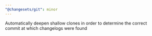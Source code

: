 ```yaml
---
"@changesets/git": minor
---
```


Automatically deepen shallow clones in order to determine the correct commit at which changelogs were found
